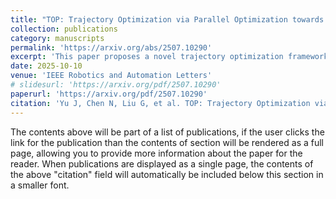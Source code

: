 ```yaml
---
title: "TOP: Trajectory Optimization via Parallel Optimization towards Constant Time Complexity"
collection: publications
category: manuscripts
permalink: 'https://arxiv.org/abs/2507.10290'
excerpt: 'This paper proposes a novel trajectory optimization framework based on the Consensus Alternating Direction Method of Multipliers (CADMM) algorithm, which decomposes the trajectory into multiple segments and solves the subproblems in parallel..'
date: 2025-10-10
venue: 'IEEE Robotics and Automation Letters'
# slidesurl: 'https://arxiv.org/pdf/2507.10290'
paperurl: 'https://arxiv.org/pdf/2507.10290'
citation: 'Yu J, Chen N, Liu G, et al. TOP: Trajectory Optimization via Parallel Optimization towards Constant Time Complexity[J]. arXiv preprint arXiv:2507.10290, 2025.'
---
```


The contents above will be part of a list of publications, if the user clicks the link for the publication than the contents of section will be rendered as a full page, allowing you to provide more information about the paper for the reader. When publications are displayed as a single page, the contents of the above "citation" field will automatically be included below this section in a smaller font.
